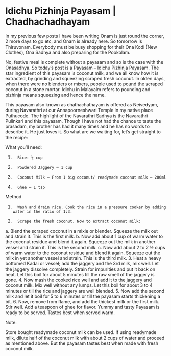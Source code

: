 #  Idichu Pizhinja Payasam | Chadhachadhayam


In my previous few posts I have been writing Onam is just round the corner, 2 more days to go etc, and Onam is already here. So tomorrow is Thiruvonam. Everybody must be busy shopping for their Ona Kodi (New Clothes), Ona Sadhya and also preparing for the Pookolam.

No, festive meal is complete without a payasam and so is the case with the Onasadhya. So today’s post is a Payasam – Idichu Pizhinja Payasam. The star ingredient of this payasam is coconut milk, and we all know how it is extracted, by grinding and squeezing scraped fresh coconut. In olden days, when there were no blenders or mixers, people used to pound the scraped coconut in a stone mortar. Idichu in Malayalm refers to pounding and pizhinja means squeezing and hence the name.

 This payasam also known as chathachathayam is offered as Neivedyam, during Navarathri at our Annapoorneshwari Temple in my native place Puthucode. The highlight of the Navarathri Sadhya is the Navarathri Pulinkari and this payasam. Though I have not had the chance to taste the prasadam, my brother has had it many times and he has no words to describe it. He just loves it. So what are we waiting for, let’s get straight to the recipe:



What you’ll need:

1.       Rice: ¼ cup
2.       Powdered Jaggery – 1 cup
3.       Coconut Milk – From 1 big coconut/ readymade coconut milk – 200ml
4.       Ghee – 1 tsp

Method

1.       Wash and drain rice. Cook the rice in a pressure cooker by adding water in the ratio of 1:3.
2.       Scrape the fresh coconut. Now to extract coconut milk:
a.       Blend the scraped coconut in a mixie or blender. Squeeze the milk out and strain it. This is the first milk.
b.      Now add about 1 cup of warm water to the coconut residue and blend it again. Squeeze out the milk in another vessel and strain it. This is the second milk.
c.       Now add about 2 to 2 ½ cups of warm water to the coconut residue and blend it again. Squeeze out the milk in yet another vessel and strain. This is the third milk.
3.       Heat a heavy bottomed Kadai or vessel; add the jaggery and the 3rd milk, mix well.  Let the jaggery dissolve completely. Strain for impurities and put it back on heat. Let this boil for about 5 minutes till the raw smell of the jaggery is gone.
4.       Now mash the cooked rice well and add it to the jaggery and coconut milk. Mix well without any lumps. Let this boil for about 3 to 4 minutes or till the rice and jaggery are well blended.
5.       Now add the second milk and let it boil for 5 to 6 minutes or till the payasam starts thickening a bit.
6.       Now, remove from flame, and add the thickest milk or the first milk. Stir well. Add a teaspoon of ghee for flavor.
Yummy and tasty Payasam is ready to be served. Tastes best when served warm.



Note:

Store bought readymade coconut milk can be used. If using readymade milk, dilute half of the coconut milk with about 2 cups of water and proceed as mentioned above. But the payasam tastes best when made with fresh coconut milk.